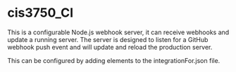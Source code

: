 # cis3750_CI

This is a configurable Node.js webhook server, it can receive webhooks and update
a running server. The server is designed to listen for a GitHub webhook push event
and will update and reload the production server.


This can be configured by adding elements to the integrationFor.json file.

